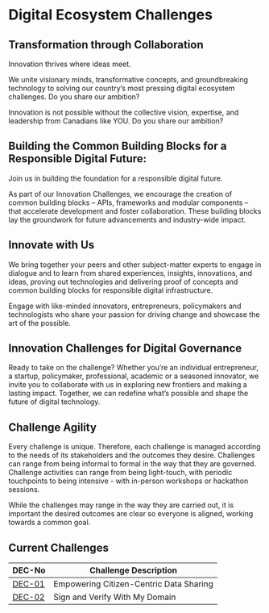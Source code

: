 # Digital Ecosystem Challenges
## Transformation through Collaboration 

Innovation thrives where ideas meet. 

We unite visionary minds, transformative concepts, and groundbreaking technology to solving our country’s most pressing digital ecosystem challenges. Do you share our ambition?  

Innovation is not possible without the collective vision, expertise, and leadership from Canadians like YOU. Do you share our ambition? 

## Building the Common Building Blocks for a Responsible Digital Future: 

Join us in building the foundation for a responsible digital future.  

As part of our Innovation Challenges, we encourage the creation of common building blocks – APIs, frameworks and modular components – that accelerate development and foster collaboration. These building blocks lay the groundwork for future advancements and industry-wide impact. 

## Innovate with Us 

We bring together your peers and other subject-matter experts to engage in dialogue and to learn from shared experiences, insights, innovations, and ideas, proving out technologies and delivering proof of concepts and common building blocks for responsible digital infrastructure. 

Engage with like-minded innovators, entrepreneurs, policymakers and technologists who share your passion for driving change and showcase the art of the possible. 

## Innovation Challenges for Digital Governance 

Ready to take on the challenge? Whether you’re an individual entrepreneur, a startup, policymaker, professional, academic or a seasoned innovator, we invite you to collaborate with us in exploring new frontiers and making a lasting impact. Together, we can redefine what’s possible and shape the future of digital technology. 

## Challenge Agility
Every challenge is unique. Therefore, each challenge is managed according to the needs of its stakeholders and the outcomes they desire. Challenges can range from being informal to formal in the way that they are governed. Challenge activities can range from being light-touch, with periodic touchpoints to being intensive - with in-person workshops or hackathon sessions. 

While the challenges may range in the way they are carried out, it is important the desired outcomes are clear so everyone is aligned, working towards a common goal.

## Current Challenges

|DEC-No|Challenge Description|
|---|---|
|[DEC-01](/challenges/dec-01.md)| Empowering Citizen-Centric Data Sharing|
|[DEC-02](/challenges/dec-02.md)| Sign and Verify With My Domain|

